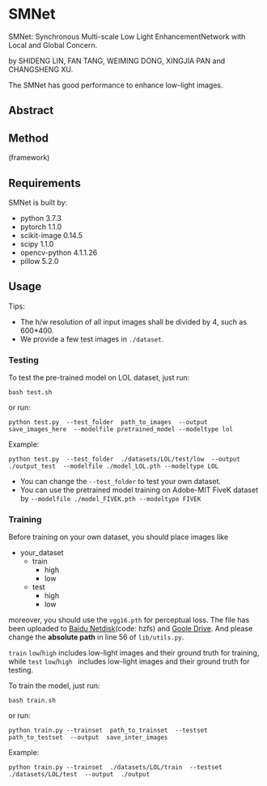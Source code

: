 # SMNet
SMNet: Synchronous Multi-scale Low Light EnhancementNetwork with Local and Global Concern.

by SHIDENG LIN, FAN TANG, WEIMING DONG, XINGJIA PAN and CHANGSHENG XU.

The SMNet has good performance to enhance low-light images.
## Abstract
## Method
(framework)

## Requirements
SMNet is built by:
- python 3.7.3
- pytorch 1.1.0
- scikit-image   0.14.5  
- scipy   1.1.0     
- opencv-python    4.1.1.26   
- pillow   5.2.0 

## Usage
Tips:
-  The h/w resolution of all input images shall be divided by 4, such as 600*400.
-  We provide a few test images in `./dataset`.
### Testing
To test the pre-trained model on LOL dataset, just run:
```
bash test.sh
```

or run:

```
python test.py  --test_folder  path_to_images  --output save_images_here  --modelfile pretrained_model --modeltype lol
```
Example:
```
python test.py  --test_folder  ./datasets/LOL/test/low  --output  ./output_test  --modelfile ./model_LOL.pth --modeltype LOL
```
- You can change the `--test_folder` to test your own dataset.
- You can use the pretrained model training on Adobe-MIT FiveK dataset by `--modelfile ./model_FIVEK.pth --modeltype FIVEK`
### Training
Before training  on your own dataset, you should place images like 
- your_dataset
  - train
    - high
    - low
  - test
    - high
    - low

moreover, you should use the `vgg16.pth` for perceptual loss. The file has been uploaded to [Baidu Netdisk](https://pan.baidu.com/s/1QIV50-mN_3NpMg2BYbKM7Q)(code: hzfs) and [Goole Drive](https://drive.google.com/file/d/1b1odcQXTSJSnWZBu3PWPDei9zYTFIxSu/view?usp=sharing). And please change the **absolute path** in line 56 of `lib/utils.py`.  

`train` `low`/`high` includes low-light images and their ground truth for training, while `test` `low`/`high ` includes low-light images and their ground truth for testing.

To train the model, just run:

```
bash train.sh
```
or run:
```
python train.py --trainset  path_to_trainset  --testset path_to_testset  --output  save_inter_images
```
Example:
```
python train.py --trainset  ./datasets/LOL/train  --testset  ./datasets/LOL/test  --output  ./output
```
